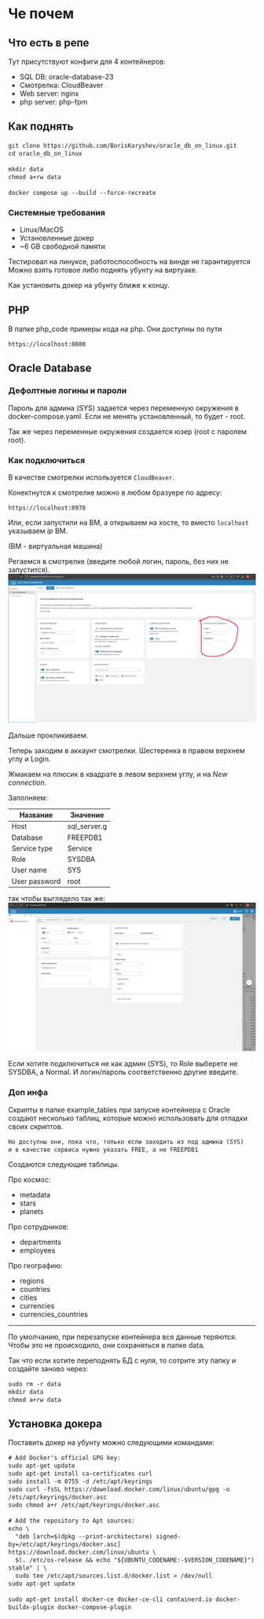 # Че почем

## Что есть в репе
Тут присутствуют конфиги для 4 контейнеров:
- SQL DB: oracle-database-23
- Смотрелка: CloudBeaver
- Web server: nginx
- php server: php-fpm

## Как поднять
```
git clone https://github.com/BorisKaryshev/oracle_db_on_linux.git
cd oracle_db_on_linux

mkdir data
chmod a+rw data

docker compose up --build --force-recreate
```

### Системные требования
- Linux/MacOS
- Установленные докер
- ~6 GB свободной памяти

Тестировал на линуксе, работоспособность на винде не гарантируется
Можно взять готовое либо поднять убунту на виртуаке.

Как установить докер на убунту ближе к концу.

## PHP
В папке php_code примеры кода на php.
Они доступны по пути

```
https://localhost:8080
```

## Oracle Database
### Дефолтные логины и пароли
Пароль для админа (SYS) задается через переменную окружения в docker-compose.yaml.
Если не менять установленный, то будет - root.

Так же через переменные окружения создается юзер (root с паролем root).

### Как подключиться

В качестве смотрелки используется `CloudBeaver`.

Конектнутся к смотрелке можно в любом бразуере по адресу:

    https://localhost:8978

Или, если запустили на ВМ, а открываем на хосте, то вместо `localhost` указываем *ip* ВМ.

(ВМ - виртуальная машина)

Регаемся в смотрелке (введите любой логин, пароль, без них не запустится).
![Сюда регаться](images/1.jpg)

Дальше прокликиваем.

Теперь заходим в аккаунт смотрелки. Шестеренка в правом верхнем углу и Login.

Жмакаем на плюсик в квадрате в левом верхнем углу, и на *New connection*.

Заполняем:

|Название|Значение|
|--|--|
|Host|sql_server.g|
|Database|FREEPDB1|
|Service type|Service|
|Role|SYSDBA|
|User name|SYS|
|User password|root|

так чтобы выглядело так же:
![Так подключаться](images/2.jpg)


Если хотите подключиться не как админ (SYS), то Role выберете не SYSDBA, а Normal.
И логин/пароль соответственно другие введите.

### Доп инфа

Скрипты в папке example_tables при запуске контейнера с Oracle создают несколько таблиц, которые можно использовать для отладки своих скриптов.

    Но доступны они, пока что, только если заходить из под админа (SYS)
    и в качестве сервиса нужно указать FREE, а не FREEPDB1

Создаются следующие таблицы.

Про космос:
- metadata
- stars
- planets

Про сотрудников:
- departments
- employees

Про географию:
- regions
- countries
- cities
- currencies
- currencies_countries

---
По умолчанию, при перезапуске контейнера все данные теряются.
Чтобы это не происходило, они сохраняться в папке data.

Так что если хотите переподнять БД с нуля, то сотрите эту папку и создайте заново через:
```
sudo rm -r data
mkdir data
chmod a+rw data
```


## Установка докера
Поставить докер на убунту можно следующими командами:

```
# Add Docker's official GPG key:
sudo apt-get update
sudo apt-get install ca-certificates curl
sudo install -m 0755 -d /etc/apt/keyrings
sudo curl -fsSL https://download.docker.com/linux/ubuntu/gpg -o /etc/apt/keyrings/docker.asc
sudo chmod a+r /etc/apt/keyrings/docker.asc

# Add the repository to Apt sources:
echo \
  "deb [arch=$(dpkg --print-architecture) signed-by=/etc/apt/keyrings/docker.asc] https://download.docker.com/linux/ubuntu \
  $(. /etc/os-release && echo "${UBUNTU_CODENAME:-$VERSION_CODENAME}") stable" | \
  sudo tee /etc/apt/sources.list.d/docker.list > /dev/null
sudo apt-get update

sudo apt-get install docker-ce docker-ce-cli containerd.io docker-buildx-plugin docker-compose-plugin
```
